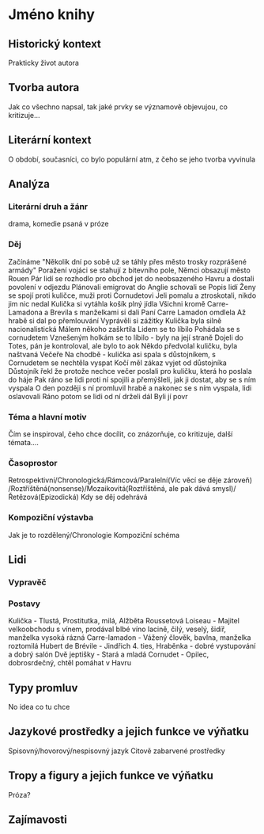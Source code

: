 # Jméno knihy

## Historický kontext
Prakticky život autora 

## Tvorba autora
Jak co všechno napsal, tak jaké prvky se významově objevujou, co kritizuje...

## Literární kontext
O období, současníci, co bylo populární atm, z čeho se jeho tvorba vyvinula

## Analýza
### Literární druh a žánr
drama, komedie psaná v próze

### Děj
Začínáme "Několik dní po sobě už se táhly přes město trosky rozprášené armády"
Poražení vojáci se stahují z bitevního pole, Němci obsazují město Rouen
Pár lidí se rozhodlo pro obchod jet do neobsazeného Havru a dostali povolení v odjezdu
Plánovali emigrovat do Anglie
schovali se
Popis lidí
Ženy se spojí proti kuličce, muži proti Cornudetovi
Jeli pomalu a ztroskotali, nikdo jim nic nedal
Kulička si vytáhla košík plný jídla
Všichni kromě Carre-Lamadona a Brevila s manželkami si dali
Paní Carre Lamadon omdlela
Až hrabě si dal po přemlouvání
Vyprávěli si zážitky
Kulička byla silně nacionalistická
Málem někoho zaškrtila
Lidem se to líbilo
Pohádala se s cornudetem
Vznešeným holkám se to líbilo - byly na její straně
Dojeli do Totes, pán je kontroloval, ale bylo to aok
Někdo předvolal kuličku, byla naštvaná
Večeře
Na chodbě - kulička asi spala s důstojníkem, s Cornudetem se nechtěla vyspat
Kočí měl zákaz vyjet od důstojníka
Důstojník řekl že protože nechce
večer poslali pro kuličku, která ho poslala do háje
Pak ráno se lidi proti ní spojili a přemýšleli, jak ji dostat, aby se s ním vyspala
O den později s ní promluvil hrabě a nakonec se s ním vyspala, lidi oslavovali
Ráno potom se lidi od ní drželi dál
Byli jí povr


### Téma a hlavní motiv
Čím se inspiroval, čeho chce docílit, co znázorňuje, co kritizuje, další témata....

### Časoprostor
Retrospektivní/Chronologická/Rámcová/Paralelní(Víc věcí se děje zároveň)
/Roztříštěná(nonsense)/Mozaikovitá(Roztříštěná, ale pak dává smysl)/Řetězová(Epizodická)
Kdy se děj odehrává

### Kompoziční výstavba
Jak je to rozdělený/Chronologie
Kompoziční schéma

## Lidi
### Vypravěč

### Postavy
Kulička - Tlustá, Prostitutka, milá, Alžběta Roussetová
Loiseau - Majitel velkoobchodu s vínem, prodával blbé víno lacině, čilý, veselý, šidíř, manželka vysoká rázná
Carre-lamadon - Vážený člověk, bavlna, manželka roztomilá
Hubert de Brévile - Jindřich 4. ties, Hraběnka - dobré vystupování a dobrý salón
Dvě jeptišky - Stará a mladá
Cornudet - Opilec, dobrosrdečný, chtěl pomáhat v Havru



## Typy promluv
No idea co tu chce

## Jazykové prostředky a jejich funkce ve výňatku
Spisovný/hovorový/nespisovný jazyk
Citově zabarvené prostředky

## Tropy a figury a jejich funkce ve výňatku
Próza?

## Zajímavosti

